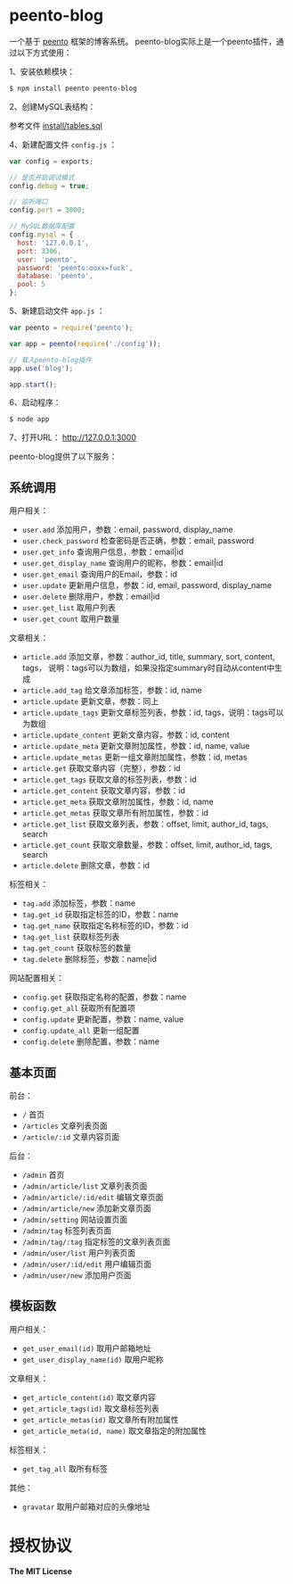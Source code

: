 peento-blog
===========

一个基于 [peento](https://github.com/peento/peento) 框架的博客系统。
peento-blog实际上是一个peento插件，通过以下方式使用：

1、安装依赖模块：

```bash
$ npm install peento peento-blog
```

2、创建MySQL表结构：

参考文件 [install/tables.sql](https://github.com/peento/peento-blog/blob/master/install/tables.sql)

4、新建配置文件 `config.js` ：

```JavaScript
var config = exports;

// 是否开启调试模式
config.debug = true;

// 监听端口
config.port = 3000;

// MySQL数据库配置
config.mysql = {
  host: '127.0.0.1',
  port: 3306,
  user: 'peento',
  password: 'peento:ooxx=fuck',
  database: 'peento',
  pool: 5
};
```

5、新建启动文件 `app.js` ：

```JavaScript
var peento = require('peento');

var app = peento(require('./config'));

// 载入peento-blog插件
app.use('blog');

app.start();
```

6、启动程序：

```bash
$ node app
```

7、打开URL： http://127.0.0.1:3000


peento-blog提供了以下服务：


## 系统调用

用户相关：

- `user.add` 添加用户，参数：email, password, display_name
- `user.check_password` 检查密码是否正确，参数：email, password
- `user.get_info` 查询用户信息，参数：email|id
- `user.get_display_name` 查询用户的昵称，参数：email|id
- `user.get_email` 查询用户的Email，参数：id
- `user.update` 更新用户信息，参数：id, email, password, display_name
- `user.delete` 删除用户，参数：email|id
- `user.get_list` 取用户列表
- `user.get_count` 取用户数量

文章相关：

- `article.add` 添加文章，参数：author_id, title, summary, sort, content, tags，
说明：tags可以为数组，如果没指定summary时自动从content中生成
- `article.add_tag` 给文章添加标签，参数：id, name
- `article.update` 更新文章，参数：同上
- `article.update_tags` 更新文章标签列表，参数：id, tags，说明：tags可以为数组
- `article.update_content` 更新文章内容，参数：id, content
- `article.update_meta` 更新文章附加属性，参数：id, name, value
- `article.update_metas` 更新一组文章附加属性，参数：id, metas
- `article.get` 获取文章内容（完整），参数：id
- `article.get_tags` 获取文章的标签列表，参数：id
- `article.get_content` 获取文章内容，参数：id
- `article.get_meta` 获取文章附加属性，参数：id, name
- `article.get_metas` 获取文章所有附加属性，参数：id
- `article.get_list` 获取文章列表，参数：offset, limit, author_id, tags, search
- `article.get_count` 获取文章数量，参数：offset, limit, author_id, tags, search
- `article.delete` 删除文章，参数：id

标签相关：

- `tag.add` 添加标签，参数：name
- `tag.get_id` 获取指定标签的ID，参数：name
- `tag.get_name` 获取指定名称标签的ID，参数：id
- `tag.get_list` 获取标签列表
- `tag.get_count` 获取标签的数量
- `tag.delete` 删除标签，参数：name|id

网站配置相关：

- `config.get` 获取指定名称的配置，参数：name
- `config.get_all` 获取所有配置项
- `config.update` 更新配置，参数：name, value
- `config.update_all` 更新一组配置
- `config.delete` 删除配置，参数：name


## 基本页面

前台：

- `/` 首页
- `/articles` 文章列表页面
- `/article/:id` 文章内容页面

后台：

- `/admin` 首页
- `/admin/article/list` 文章列表页面
- `/admin/article/:id/edit` 编辑文章页面
- `/admin/article/new` 添加新文章页面
- `/admin/setting` 网站设置页面
- `/admin/tag` 标签列表页面
- `/admin/tag/:tag` 指定标签的文章列表页面
- `/admin/user/list` 用户列表页面
- `/admin/user/:id/edit` 用户编辑页面
- `/admin/user/new` 添加用户页面


## 模板函数

用户相关：

- `get_user_email(id)` 取用户邮箱地址
- `get_user_display_name(id)` 取用户昵称

文章相关：

- `get_article_content(id)` 取文章内容
- `get_article_tags(id)` 取文章标签列表
- `get_article_metas(id)` 取文章所有附加属性
- `get_article_meta(id, name)` 取文章指定的附加属性

标签相关：

- `get_tag_all` 取所有标签

其他：

- `gravatar` 取用户邮箱对应的头像地址


授权协议
========

**The MIT License**
